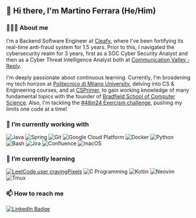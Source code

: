 ## 👋 Hi there, I'm Martino Ferrara (He/Him)

### 👨🏽‍💻 About me
I'm a Backend Software Engineer at [Cleafy](https://www.cleafy.com/), where I've been fortifying its real-time anti-fraud system for 1.5 years. Prior to this, I navigated the cybersecurity realm for 3 years, first as a SOC Cyber Security Analyst and then as a Cyber Threat Intelligence Analyst both at [Communication Valley - Reply](https://www.reply.com/it/cybersecurity/cyber-security-operation-center).

I'm deeply passionate about continuous learning. Currently, I'm broadening my tech horizon at [Politecnico di Milano University](https://www.polimi.it), delving into CS & Engineering courses, and at [CSPrimer](https://csprimer.com), to gain
working knowledge of many fundamental topics with the founder of [Bradfield School of Computer Science](https://bradfieldcs.com). Also, I'm tackling the [#48in24 Exercism challenge](https://exercism.org/challenges/48in24), pushing my limits one code at a time!


### 🔭 I’m currently working with
![Java](https://img.shields.io/badge/Java-%23FF5722?style=for-the-badge&logo=java&logoColor=white)
![Spring](https://img.shields.io/badge/Spring-%236DB33F?style=for-the-badge&logo=spring&logoColor=white)
![Git](https://img.shields.io/badge/Git-%23F05032?style=for-the-badge&logo=git&logoColor=white)
![Google Cloud Platform](https://img.shields.io/badge/Google%20Cloud%20Platform-%234285F4?style=for-the-badge&logo=google-cloud&logoColor=white)
![Docker](https://img.shields.io/badge/Docker-%232496ED?style=for-the-badge&logo=docker&logoColor=white)
![Python](https://img.shields.io/badge/Python-%233776AB?style=for-the-badge&logo=python&logoColor=white)
![Bash](https://img.shields.io/badge/Bash-%234EAA25?style=for-the-badge&logo=gnu-bash&logoColor=white)
![Jira](https://img.shields.io/badge/Jira-%230A83DC?style=for-the-badge&logo=jira&logoColor=white)
![Confluence](https://img.shields.io/badge/Confluence-%23417294?style=for-the-badge&logo=confluence&logoColor=white)
![macOS](https://img.shields.io/badge/macOS-%23999999?style=for-the-badge&logo=apple&logoColor=white)

### 🌱 I’m currently learning
[![LeetCode user cravingPixels](https://img.shields.io/badge/dynamic/json?style=for-the-badge&labelColor=black&color=%23ffa116&label=Solved&query=solved&url=https%3A%2F%2Fleetcode-badge.vercel.app%2Fapi%2Fusers%2FcravingPixels&logo=leetcode&logoColor=yellow)](https://leetcode.com/cravingPixels/)
![C Programming](https://img.shields.io/badge/Programming-%2300599C?style=for-the-badge&logo=c&logoColor=white)
![Kotlin](https://img.shields.io/badge/Kotlin-%230095D5?style=for-the-badge&logo=kotlin&logoColor=white)
![Neovim](https://img.shields.io/badge/Neovim-%2357A143?style=for-the-badge&logo=neovim&logoColor=white)
![Tmux](https://img.shields.io/badge/Tmux-%232876A6?style=for-the-badge&logo=tmux&logoColor=white)

### 📫 How to reach me
<div id="badges">
  <a href="https://www.linkedin.com/in/martinoferrara">
    <img src="https://img.shields.io/badge/LinkedIn-0077B5?style=for-the-badge&logo=linkedin&logoColor=white" alt="LinkedIn Badge"/>
  </a>
</div>
